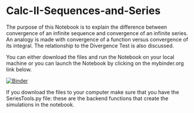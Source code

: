 # Calc-II-Sequences-and-Series
The purpose of this Notebook is to explain the difference between convergence of an infinite sequence and convergence of an infinite series. An analogy is made with convergence of a function versus convergence of its integral. The relationship to the Divergence Test is also discussed. 

You can either download the files and run the Notebook on your local machine or you can launch the Notebook by clicking on the mybinder.org link below.

[![Binder](http://mybinder.org/badge.svg)](http://mybinder.org:/repo/kmcquighan/calc-ii-sequences-and-series)

If you download the files to your computer make sure that you have the SeriesTools.py file: these are the backend functions that create the simulations in the notebook.
